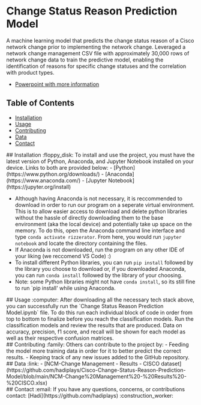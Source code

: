 # Change Status Reason Prediction Model
A machine learning model that predicts the change status reason of a Cisco network change prior to implementing the network change.
Leveraged a network change management CSV file with approximately 30,000 rows of network change data to train the 
predictive model, enabling the identification of reasons for specific change statuses and the correlation with product types.
- [Powerpoint with more information](https://github.com/hadiplays/Cisco-Change-Status-Reason-Prediction-Model/blob/main/Internship%20Recap%202023.pptx)

## Table of Contents
- [Installation](#installation)
- [Usage](#usage)
- [Contributing](#contributing)
- [Data](#data)
- [Contact](#contact)

<div id=installation>
## Installation :floppy_disk:
To install and use the project, you must have the latest version of Python, Anaconda, and Jupyter Notebook installed on your device. Links to both are provided below:
- [Python](https://www.python.org/downloads/)
- [Anaconda](https://www.anaconda.com/)
- [Jupyter Notebook](https://jupyter.org/install)

  - Although having Anaconda is not necessary, it is reccommended to download in order to run our program on a seperate virtual environment. This is to allow easier access to download and delete python libraries without the hassle of directly downloading them to the base environment (aka the local device) and potentially take up space on the memory. To do this, open the Anaconda command line interface and type `conda activate rizzerator`. From here, you would run `jupyter notebook` and locate the directory containing the files. 
  - If Anaconda is not downloaded, run the program on any other IDE of your liking (we reccomend VS Code) :)
  - To install different Python libraries, you can run `pip install` followed by the library you choose to download or, if you downloaded Anaconda, you can run `conda install` followed by the library of your choosing. 
  - Note: some Python libraries might not have `conda install`, so its still fine to run `pip install' while using Anaconda.
</div>
<div id="usage">
## Usage :computer:
After downloading all the necessary tech stack above, you can successfully run the `Change Status Reason Prediction Model.ipynb` file. To do this run each individual block of code in order from top to bottom 
to finalize before you reach the classification models. Run the classification models and review the results that are produced. Data on accuracy, precision, f1 score, and recall will be shown for each model 
as well as their respective confusion matrices.
</div>
<div id="contributing">
## Contributing :family:
Others can contribute to the project by:
- Feeding the model more training data in order for it to better predict the correct results.
- Keeping track of any new issues added to the GitHub repository.
</div>
<div id="data">
## Data :link:
- [NCM-Change Management - Results - CISCO dataset](https://github.com/hadiplays/Cisco-Change-Status-Reason-Prediction-Model/blob/main/NCM-Change%20Management%20-%20Results%20-%20CISCO.xlsx)
</div>
<div id="contact">
## Contact :email:
If you have any questions, concerns, or contributions contact: [Hadi](https://github.com/hadiplays) :construction_worker:
</div>
